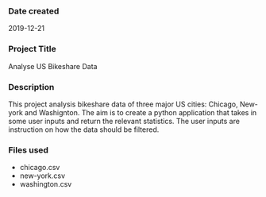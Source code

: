 ### Date created
2019-12-21

### Project Title
Analyse US Bikeshare Data

### Description
This project analysis bikeshare data of three major US cities: Chicago, New-york and Washignton. The aim is to create a python application that takes in some user inputs and return the relevant statistics. The user inputs are instruction on how the data should be filtered.

### Files used
* chicago.csv
* new-york.csv
* washington.csv


